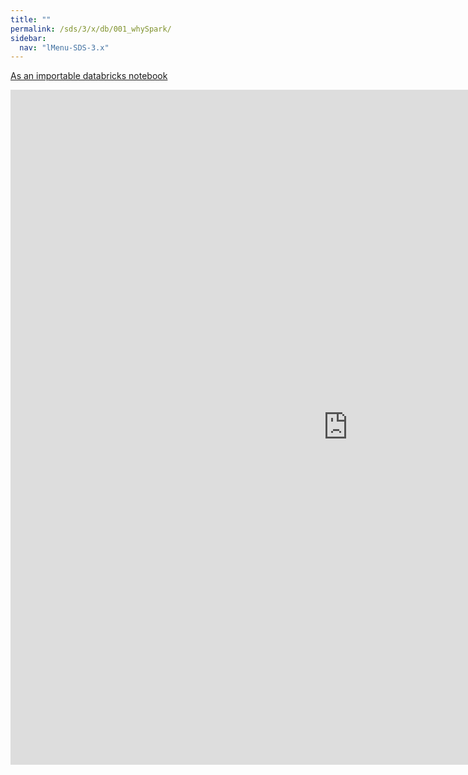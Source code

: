 ```yaml
---
title: ""
permalink: /sds/3/x/db/001_whySpark/
sidebar:
  nav: "lMenu-SDS-3.x"
---
```


[As an importable databricks notebook](https://lamastex.github.io/scalable-data-science/sds/3/x/db/001_whySpark.html)

<iframe src="https://lamastex.github.io/scalable-data-science/sds/3/x/db/001_whySpark.html" width="1080" height="1080" frameborder="0"></iframe>
